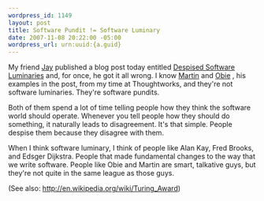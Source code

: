 ```yaml
--- 
wordpress_id: 1149
layout: post
title: Software Pundit != Software Luminary
date: 2007-11-08 20:22:00 -05:00
wordpress_url: urn:uuid:{a.guid}
---
```

<p>My friend <a href="http://blog.jayfields.com/">Jay</a> published a blog post today entitled <a href="http://blog.jayfields.com/2007/11/dispised-software-luminaries.html">Despised Software Luminaries</a> and, for once, he got it all wrong.  I know <a href="http://martinfowler.com/">Martin</a> and <a href="http://obiefernandez.com/">Obie</a> , his examples in the post, from my time at Thoughtworks, and they're not software luminaries.  They're software pundits.  </p>

<p>Both of them spend a lot of time telling people how they think the software world should operate.  Whenever you tell people how they should do something, it naturally leads to disagreement.  It's that simple. People despise them because they disagree with them.</p>

<p>When I think software luminary, I think of people like Alan Kay, Fred Brooks, and Edsger Dijkstra.  People that made fundamental changes to the way that we write software.  People like Obie and Martin are smart, talkative guys, but they're not quite in the same league as those guys.</p>

<p>(See also: <a href="http://en.wikipedia.org/wiki/Turing_Award">http://en.wikipedia.org/wiki/Turing_Award</a>)</p>
